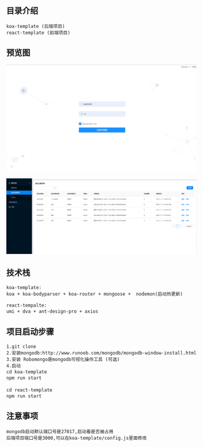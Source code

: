 ## 目录介绍

```
koa-template (后端项目)
react-template (前端项目)
```

## 预览图

![react-koa-login](https://github.com/xiakeweian/react-koa/blob/master/img/react-koa-login.png)

![react-koa-detail](https://github.com/xiakeweian/react-koa/blob/master/img/react-koa-detail.png)

## 技术栈

```
koa-template:
koa + koa-bodyparser + koa-router + mongoose +  nodemon(启动热更新)
```

```
react-tempalte:
umi + dva + ant-design-pro + axios
```

## 项目启动步骤

```
1.git clone
2.安装mongodb:http://www.runoob.com/mongodb/mongodb-window-install.html
3.安装 Robomongo是mongodb可视化操作工具 (可选)
4.启动
cd koa-template
npm run start

cd react-template
npm run start
```

## 注意事项

```
mongodb启动默认端口号是27017,启动看是否被占用
后端项目端口号是3000,可以在koa-template/config.js里面修改
```
